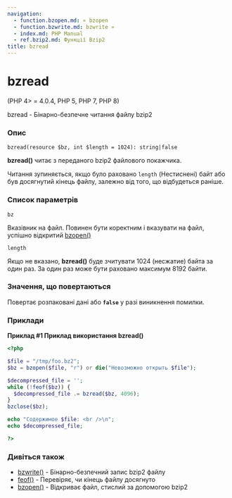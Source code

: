 ```yaml
---
navigation:
  - function.bzopen.md: « bzopen
  - function.bzwrite.md: bzwrite »
  - index.md: PHP Manual
  - ref.bzip2.md: Функції Bzip2
title: bzread
---
```

# bzread

(PHP 4> = 4.0.4, PHP 5, PHP 7, PHP 8)

bzread - Бінарно-безпечне читання файлу bzip2

### Опис

```methodsynopsis
bzread(resource $bz, int $length = 1024): string|false
```

**bzread()** читає з переданого bzip2 файлового покажчика.

Читання зупиняється, якщо було раховано `length` (Нестиснені) байт або був досягнутий кінець файлу, залежно від того, що відбудеться раніше.

### Список параметрів

`bz`

Вказівник на файл. Повинен бути коректним і вказувати на файл, успішно відкритий [bzopen()](function.bzopen.md)

`length`

Якщо не вказано, **bzread()** буде зчитувати 1024 (несжатие) байта за один раз. За один раз може бути раховано максимум 8192 байти.

### Значення, що повертаються

Повертає розпаковані дані або **`false`** у разі виникнення помилки.

### Приклади

**Приклад #1 Приклад використання **bzread()****

```php
<?php

$file = "/tmp/foo.bz2";
$bz = bzopen($file, "r") or die("Невозможно открыть $file");

$decompressed_file = '';
while (!feof($bz)) {
  $decompressed_file .= bzread($bz, 4096);
}
bzclose($bz);

echo "Содержимое $file: <br />\n";
echo $decompressed_file;

?>
```

### Дивіться також

-   [bzwrite()](function.bzwrite.md) - Бінарно-безпечний запис bzip2 файлу
-   [feof()](function.feof.md) - Перевіряє, чи кінець файлу досягнуто
-   [bzopen()](function.bzopen.md) - Відкриває файл, стислий за допомогою bzip2
